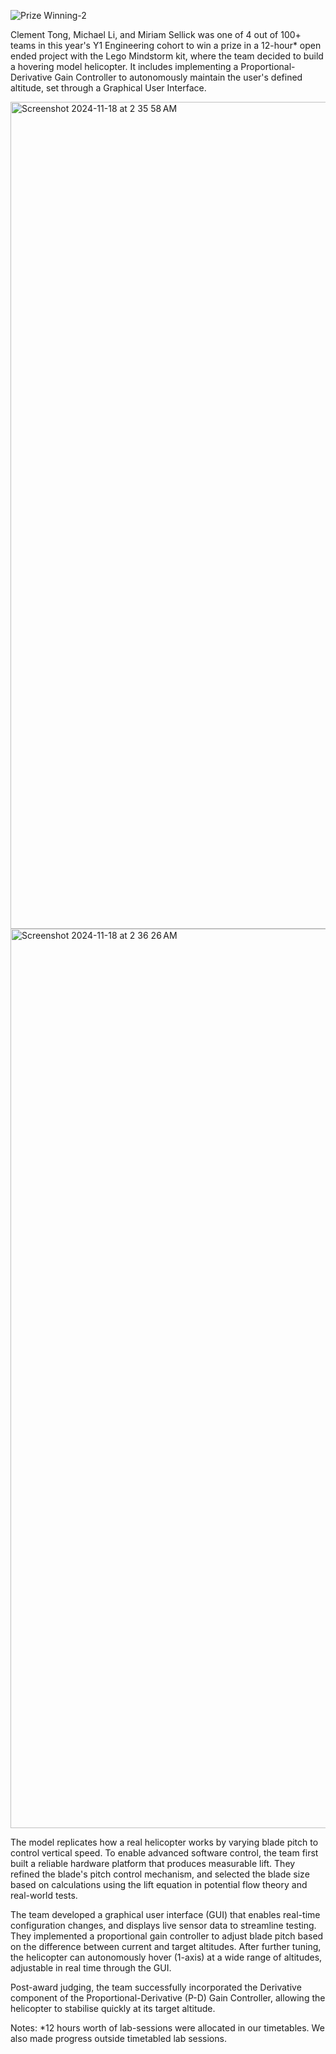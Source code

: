 ![Prize Winning-2](https://github.com/user-attachments/assets/c7963c2d-9cf7-4025-af4a-a55a5cdba5b6)

Clement Tong, Michael Li, and Miriam Sellick was one of 4 out of 100+ teams in this year's Y1 Engineering cohort to win a prize in a 12-hour* open ended project with the Lego Mindstorm kit, where the team decided to build a hovering model helicopter. It includes implementing a Proportional-Derivative Gain Controller to autonomously maintain the user's defined altitude, set through a Graphical User Interface.

<img width="1323" alt="Screenshot 2024-11-18 at 2 35 58 AM" src="https://github.com/user-attachments/assets/11e7c70e-1c5f-4891-8db0-02634cf48e40">
<img width="1439" alt="Screenshot 2024-11-18 at 2 36 26 AM" src="https://github.com/user-attachments/assets/3267eae3-925b-4e7b-9541-35b7b482ee8f">

The model replicates how a real helicopter works by varying blade pitch to control vertical speed. To enable advanced software control, the team first built a reliable hardware platform that produces measurable lift. They refined the blade's pitch control mechanism, and selected the blade size based on calculations using the lift equation in potential flow theory and real-world tests. 
 
The team developed a graphical user interface (GUI) that enables real-time configuration changes, and displays live sensor data to streamline testing. They implemented a proportional gain controller to adjust blade pitch based on the difference between current and target altitudes. After further tuning, the helicopter can autonomously hover (1-axis) at a wide range of altitudes, adjustable in real time through the GUI. 

Post-award judging, the team successfully incorporated the Derivative component of the Proportional-Derivative (P-D) Gain Controller, allowing the helicopter to stabilise quickly at its target altitude.

Notes:
*12 hours worth of lab-sessions were allocated in our timetables. We also made progress outside timetabled lab sessions.
